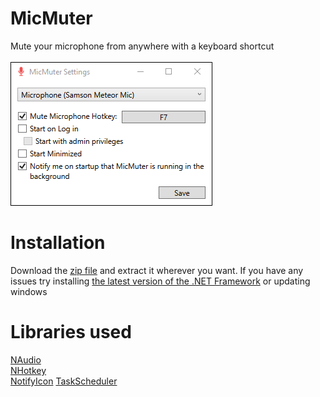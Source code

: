 # MicMuter
Mute your microphone from anywhere with a keyboard shortcut<br/><br/>
![alt text](https://github.com/cyberrex5/MicMuter/blob/main/screenshots/scr1.png?raw=true)

# Installation
Download the [zip file](https://github.com/cyberrex5/MicMuter/releases/tag/v1.0.0) and extract it wherever you want.
If you have any issues try installing [the latest version of the .NET Framework](https://dotnet.microsoft.com/download/dotnet-framework/thank-you/net48-web-installer) or updating windows

# Libraries used
[NAudio](https://github.com/naudio/NAudio)  
[NHotkey](https://github.com/thomaslevesque/NHotkey)  
[NotifyIcon](https://github.com/hardcodet/wpf-notifyicon)
[TaskScheduler](https://github.com/dahall/taskscheduler)
